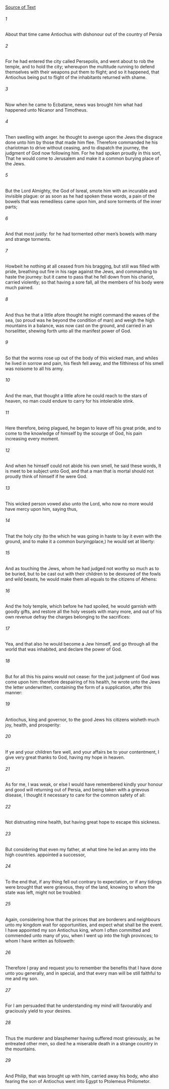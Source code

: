 [Source of Text](https://github.com/scrollmapper/bible_databases_deuterocanonical)

###### 1
About that time came Antiochus with dishonour out of the country of Persia

###### 2
For he had entered the city called Persepolis, and went about to rob the temple, and to hold the city; whereupon the multitude running to defend themselves with their weapons put them to flight; and so it happened, that Antiochus being put to flight of the inhabitants returned with shame.

###### 3
Now when he came to Ecbatane, news was brought him what had happened unto Nicanor and Timotheus.

###### 4
Then swelling with anger. he thought to avenge upon the Jews the disgrace done unto him by those that made him flee. Therefore commanded he his chariotman to drive without ceasing, and to dispatch the journey, the judgment of God now following him. For he had spoken proudly in this sort, That he would come to Jerusalem and make it a common burying place of the Jews.

###### 5
But the Lord Almighty, the God of Isreal, smote him with an incurable and invisible plague: or as soon as he had spoken these words, a pain of the bowels that was remediless came upon him, and sore torments of the inner parts;

###### 6
And that most justly: for he had tormented other men’s bowels with many and strange torments.

###### 7
Howbeit he nothing at all ceased from his bragging, but still was filled with pride, breathing out fire in his rage against the Jews, and commanding to haste the journey: but it came to pass that he fell down from his chariot, carried violently; so that having a sore fall, all the members of his body were much pained.

###### 8
And thus he that a little afore thought he might command the waves of the sea, (so proud was he beyond the condition of man) and weigh the high mountains in a balance, was now cast on the ground, and carried in an horselitter, shewing forth unto all the manifest power of God.

###### 9
So that the worms rose up out of the body of this wicked man, and whiles he lived in sorrow and pain, his flesh fell away, and the filthiness of his smell was noisome to all his army.

###### 10
And the man, that thought a little afore he could reach to the stars of heaven, no man could endure to carry for his intolerable stink.

###### 11
Here therefore, being plagued, he began to leave off his great pride, and to come to the knowledge of himself by the scourge of God, his pain increasing every moment.

###### 12
And when he himself could not abide his own smell, he said these words, It is meet to be subject unto God, and that a man that is mortal should not proudly think of himself if he were God.

###### 13
This wicked person vowed also unto the Lord, who now no more would have mercy upon him, saying thus,

###### 14
That the holy city (to the which he was going in haste to lay it even with the ground, and to make it a common buryingplace,) he would set at liberty:

###### 15
And as touching the Jews, whom he had judged not worthy so much as to be buried, but to be cast out with their children to be devoured of the fowls and wild beasts, he would make them all equals to the citizens of Athens:

###### 16
And the holy temple, which before he had spoiled, he would garnish with goodly gifts, and restore all the holy vessels with many more, and out of his own revenue defray the charges belonging to the sacrifices:

###### 17
Yea, and that also he would become a Jew himself, and go through all the world that was inhabited, and declare the power of God.

###### 18
But for all this his pains would not cease: for the just judgment of God was come upon him: therefore despairing of his health, he wrote unto the Jews the letter underwritten, containing the form of a supplication, after this manner:

###### 19
Antiochus, king and governor, to the good Jews his citizens wisheth much joy, health, and prosperity:

###### 20
If ye and your children fare well, and your affairs be to your contentment, I give very great thanks to God, having my hope in heaven.

###### 21
As for me, I was weak, or else I would have remembered kindly your honour and good will returning out of Persia, and being taken with a grievous disease, I thought it necessary to care for the common safety of all:

###### 22
Not distrusting mine health, but having great hope to escape this sickness.

###### 23
But considering that even my father, at what time he led an army into the high countries. appointed a successor,

###### 24
To the end that, if any thing fell out contrary to expectation, or if any tidings were brought that were grievous, they of the land, knowing to whom the state was left, might not be troubled:

###### 25
Again, considering how that the princes that are borderers and neighbours unto my kingdom wait for opportunities, and expect what shall be the event. I have appointed my son Antiochus king, whom I often committed and commended unto many of you, when I went up into the high provinces; to whom I have written as followeth:

###### 26
Therefore I pray and request you to remember the benefits that I have done unto you generally, and in special, and that every man will be still faithful to me and my son.

###### 27
For I am persuaded that he understanding my mind will favourably and graciously yield to your desires.

###### 28
Thus the murderer and blasphemer having suffered most grievously, as he entreated other men, so died he a miserable death in a strange country in the mountains.

###### 29
And Philip, that was brought up with him, carried away his body, who also fearing the son of Antiochus went into Egypt to Ptolemeus Philometor.
